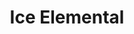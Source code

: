 ---
title:  "Ice Elemental"
metadate: "hide"
categories: [ Elementals, Ice ]
image: "/assets/images/minis/elementals/IceElemental4.jpg"
---